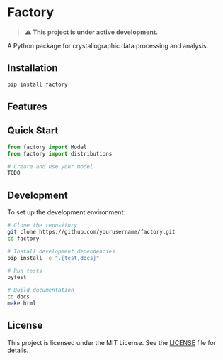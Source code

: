 # Factory

> **⚠️ This project is under active development.**

A Python package for crystallographic data processing and analysis.

## Installation

```bash
pip install factory
```

## Features


## Quick Start

```python
from factory import Model
from factory import distributions

# Create and use your model
TODO
```

## Development

To set up the development environment:

```bash
# Clone the repository
git clone https://github.com/yourusername/factory.git
cd factory

# Install development dependencies
pip install -e ".[test,docs]"

# Run tests
pytest

# Build documentation
cd docs
make html
```

## License

This project is licensed under the MIT License. See the [LICENSE](./LICENSE) file for details.
